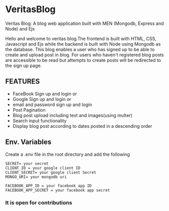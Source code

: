 # VeritasBlog
Veritas Blog: A blog web application built with MEN (Mongodb, Express and Node) and Ejs

  Hello and welcome to veritas blog.The frontend is built with HTML, CSS, Javascript and Ejs while the backend is built with Node using Mongodb as the database. This blog enables a user who has signed up to be able to create and upload post in blog. For users who haven't registered blog posts are accessible to be read but attempts to create posts will be redirected to the sign up page. 
  

## FEATURES
- FaceBook Sign up and login or
- Google Sign up and login or
- email and password sign up and login 
- Post Pagination
- Blog post upload including text and images(using multer)
- Search input functionality
- Display blog post according to dates posted in a descending order

## Env. Variables
Create a .env file in the root directory and add the following

```
SECRET= your secret
CLIENT_ID = your google client ID
CLIENT_SECRET= your google client Secret
MONGO_URI= your mongodb uri

FACEBOOK_APP_ID = your facebook app ID
FACEBOOK_APP_SECRET = your facebook app secret
```
### It is open for contributions 
